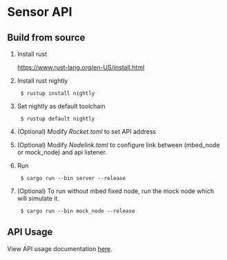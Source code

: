 # Sensor API

## Build from source

1. Install rust

    https://www.rust-lang.org/en-US/install.html

2. Install rust nightly

        $ rustup install nightly

3. Set nightly as default toolchain

        $ rustup default nightly

4. (Optional) Modify *Rocket.toml* to set API address

5. (Optional) Modify *Nodelink.toml* to configure link between (mbed_node or mock_node) and api listener.

4. Run
    
        $ cargo run --bin server --release

5. (Optional) To run without mbed fixed node, run the mock node which will simulate it.

        $ cargo run --bin mock_node --release

## API Usage

View API usage documentation [here](https://documenter.getpostman.com/view/5796702/RzZ6K1X7).
